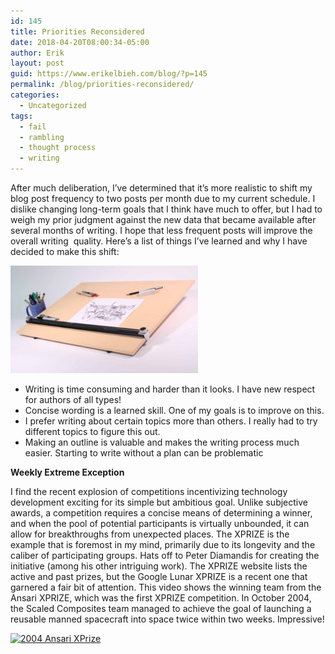 ```yaml
---
id: 145
title: Priorities Reconsidered
date: 2018-04-20T08:00:34-05:00
author: Erik
layout: post
guid: https://www.erikelbieh.com/blog/?p=145
permalink: /blog/priorities-reconsidered/
categories:
  - Uncategorized
tags:
  - fail
  - rambling
  - thought process
  - writing
---
```

After much deliberation, I’ve determined that it’s more realistic to shift my blog post frequency to two posts per month due to my current schedule. I dislike changing long-term goals that I think have much to offer, but I had to weigh my prior judgment against the new data that became available after several months of writing. I hope that less frequent posts will improve the overall writing  quality. Here’s a list of things I&#8217;ve learned and why I have decided to make this shift:

![Image of X](../../images/2018/04/drawingboard-300x172.jpg)

  * Writing is time consuming and harder than it looks. I have new respect for authors of all types!
  * Concise wording is a learned skill. One of my goals is to improve on this.
  * I prefer writing about certain topics more than others. I really had to try different topics to figure this out.
  * Making an outline is valuable and makes the writing process much easier. Starting to write without a plan can be problematic

**Weekly Extreme Exception**

I find the recent explosion of competitions incentivizing technology development exciting for its simple but ambitious goal. Unlike subjective awards, a competition requires a concise means of determining a winner, and when the pool of potential participants is virtually unbounded, it can allow for breakthroughs from unexpected places. The XPRIZE is the example that is foremost in my mind, primarily due to its longevity and the caliber of participating groups. Hats off to Peter Diamandis for creating the initiative (among his other intriguing work). The XPRIZE website lists the active and past prizes, but the Google Lunar XPRIZE is a recent one that garnered a fair bit of attention. This video shows the winning team from the Ansari XPRIZE, which was the first XPRIZE competition. In October 2004, the Scaled Composites team managed to achieve the goal of launching a reusable manned spacecraft into space twice within two weeks. Impressive!

[![2004 Ansari XPrize](http://img.youtube.com/vi/JbNAvhcoIRQ/0.jpg)](http://www.youtube.com/watch?v=JbNAvhcoIRQ "Winning the Ansari X PRIZE in 2004")
